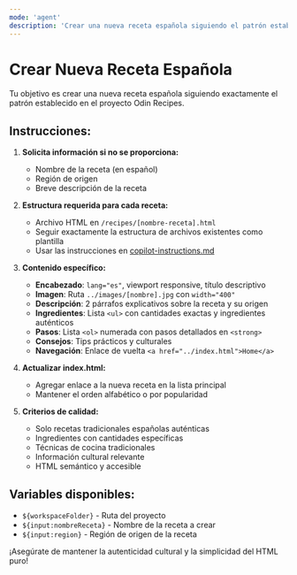 ```yaml
---
mode: 'agent'
description: 'Crear una nueva receta española siguiendo el patrón establecido'
---
```


# Crear Nueva Receta Española

Tu objetivo es crear una nueva receta española siguiendo exactamente el patrón establecido en el proyecto Odin Recipes.

## Instrucciones:

1. **Solicita información si no se proporciona:**
   - Nombre de la receta (en español)
   - Región de origen
   - Breve descripción de la receta

2. **Estructura requerida para cada receta:**
   - Archivo HTML en `/recipes/[nombre-receta].html`
   - Seguir exactamente la estructura de archivos existentes como plantilla
   - Usar las instrucciones en [copilot-instructions.md](../copilot-instructions.md)

3. **Contenido específico:**
   - **Encabezado**: `lang="es"`, viewport responsive, título descriptivo
   - **Imagen**: Ruta `../images/[nombre].jpg` con `width="400"`
   - **Descripción**: 2 párrafos explicativos sobre la receta y su origen
   - **Ingredientes**: Lista `<ul>` con cantidades exactas y ingredientes auténticos
   - **Pasos**: Lista `<ol>` numerada con pasos detallados en `<strong>`
   - **Consejos**: Tips prácticos y culturales
   - **Navegación**: Enlace de vuelta `<a href="../index.html">Home</a>`

4. **Actualizar index.html:**
   - Agregar enlace a la nueva receta en la lista principal
   - Mantener el orden alfabético o por popularidad

5. **Criterios de calidad:**
   - Solo recetas tradicionales españolas auténticas
   - Ingredientes con cantidades específicas
   - Técnicas de cocina tradicionales
   - Información cultural relevante
   - HTML semántico y accesible

## Variables disponibles:
- `${workspaceFolder}` - Ruta del proyecto
- `${input:nombreReceta}` - Nombre de la receta a crear
- `${input:region}` - Región de origen de la receta

¡Asegúrate de mantener la autenticidad cultural y la simplicidad del HTML puro!